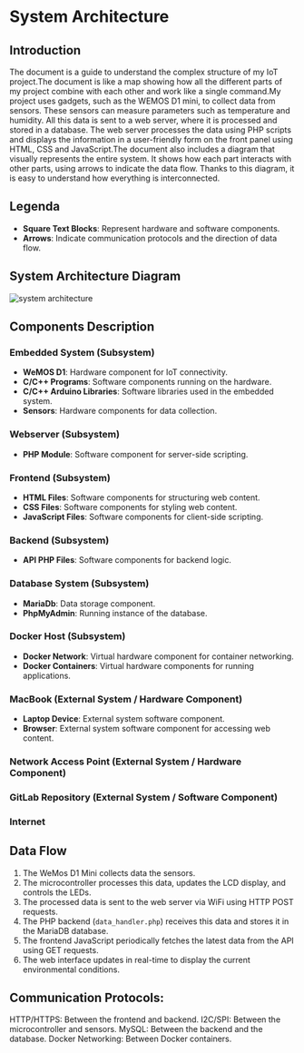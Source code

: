 # System Architecture


## Introduction

The document is a guide to understand the complex structure of my IoT project.The document is like a map showing how all the different parts of my project combine with each other and work like a single command.My project uses  gadgets, such as the WEMOS D1 mini, to collect data from sensors. These sensors can measure parameters such as temperature and humidity. All this data is sent to a web server, where it is processed and stored in a database. The web server processes the data using PHP scripts and displays the information in a user-friendly form on the front panel using HTML, CSS and JavaScript.The document also includes a diagram that visually represents the entire system. It shows how each part interacts with other parts, using arrows to indicate the data flow. Thanks to this diagram, it is easy to understand how everything is interconnected.

## Legenda
- **Square Text Blocks**: Represent hardware and software components.
- **Arrows**: Indicate communication protocols and the direction of data flow.


## System Architecture Diagram
![system architecture](/assets/arch.png)

## Components Description

### Embedded System (Subsystem)
- **WeMOS D1**: Hardware component for IoT connectivity.
- **C/C++ Programs**: Software components running on the hardware.
- **C/C++ Arduino Libraries**: Software libraries used in the embedded system.
- **Sensors**: Hardware components for data collection.

### Webserver (Subsystem)
- **PHP Module**: Software component for server-side scripting.

### Frontend (Subsystem)
- **HTML Files**: Software components for structuring web content.
- **CSS Files**: Software components for styling web content.
- **JavaScript Files**: Software components for client-side scripting.

### Backend (Subsystem)
- **API PHP Files**: Software components for backend logic.

### Database System (Subsystem)
- **MariaDb**: Data storage component.
- **PhpMyAdmin**: Running instance of the database.

### Docker Host (Subsystem)
- **Docker Network**: Virtual hardware component for container networking.
- **Docker Containers**: Virtual hardware components for running applications.

### MacBook (External System / Hardware Component)
- **Laptop Device**: External system software component.
- **Browser**: External system software component for accessing web content.

### Network Access Point (External System / Hardware Component)

### GitLab Repository (External System / Software Component)

### Internet


## Data Flow

1. The WeMos D1 Mini collects data the  sensors.
2. The microcontroller processes this data, updates the LCD display, and controls the LEDs.
3. The processed data is sent to the web server via WiFi using HTTP POST requests.
4. The PHP backend (`data_handler.php`) receives this data and stores it in the MariaDB database.
5. The frontend JavaScript periodically fetches the latest data from the API using GET requests.
6. The web interface updates in real-time to display the current environmental conditions.


## Communication Protocols:
HTTP/HTTPS: Between the frontend and backend.
I2C/SPI: Between the microcontroller and sensors.
MySQL: Between the backend and the database.
Docker Networking: Between Docker containers.






